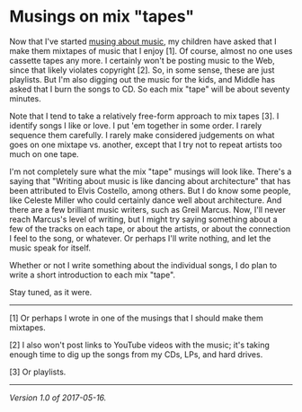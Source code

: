 Musings on mix "tapes"
======================

Now that I've started [musing about music](music-01), my children have
asked that I make them mixtapes of music that I enjoy [1].  Of course,
almost no one uses cassette tapes any more.   I certainly won't be
posting music to the Web, since that likely violates copyright [2].
So, in some sense, these are just playlists.  But I'm also digging out
the music for the kids, and Middle has asked that I burn the songs to
CD.  So each mix "tape" will be about seventy minutes.

Note that I tend to take a relatively free-form approach to mix tapes
[3].  I identify songs I like or love.  I put 'em together in some order.
I rarely sequence them carefully.  I rarely make considered judgements
on what goes on one mixtape vs. another, except that I try not to repeat
artists too much on one tape.

I'm not completely sure what the mix "tape" musings will look like.
There's a saying that "Writing about music is like dancing about
architecture" that has been attributed to Elvis Costello, among others.
But I do know some people, like Celeste Miller who could certainly dance
well about architecture.  And there are a few brilliant music writers,
such as Greil Marcus.  Now, I'll never reach Marcus's level of writing,
but I might try saying something about a few of the tracks on each tape,
or about the artists, or about the connection I feel to the song, or 
whatever.  Or perhaps I'll write nothing, and let the music speak for
itself.

Whether or not I write something about the individual songs, I do plan to
write a short introduction to each mix "tape".

Stay tuned, as it were.

---

[1] Or perhaps I wrote in one of the musings that I should make them mixtapes.

[2] I also won't post links to YouTube videos with the music; it's taking
enough time to dig up the songs from my CDs, LPs, and hard drives.

[3] Or playlists.

---

*Version 1.0 of 2017-05-16.*
